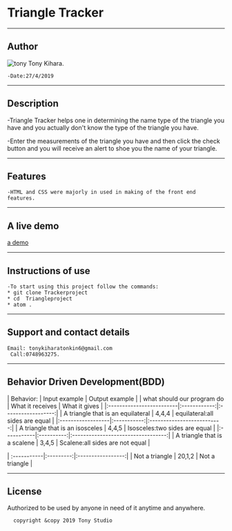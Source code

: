 # Triangle Tracker
-------------------------
## Author


 ![tony](https://lh3.googleusercontent.com/ndrpclxgNaR4IxW8Jtug8yQL6pXqh4j1ZQ3QxGbiyiUkDy-EkImUOFyfXWnxvQr6w9tWhGwWPVXgvh9Q=w165-h220-rw)
 Tony Kihara.
~~~
-Date:27/4/2019
~~~

---------------
## Description

-Triangle Tracker helps one in determining the name type of the triangle you have and you actually don't know the type of the triangle you have.

-Enter the measurements of the triangle you have and then click the check button and you will receive an alert to shoe you the name of your triangle.

--------------------------------------------------------
## Features

~~~-The language used was JavaScript.
-HTML and CSS were majorly in used in making of the front end features.
~~~
------------------------------------------------------------------
## A live demo

[a demo]( https://kihara-tony.github.io/TRIANGLEPROJECT/.)


-------------------------------------------------------------------

## Instructions of use
~~~
-To start using this project follow the commands:
* git clone Trackerproject
* cd  Triangleproject
* atom .
~~~
-------------------------------------------------------------------------

## Support and contact details
~~~
Email: tonykiharatonkin6@gmail.com
 Call:0748963275.
~~~
------------------------------------------------------------------
## Behavior Driven Development(BDD)


| Behavior:                 | Input example   | Output  example |
| what should our program do | What it receives | What it gives |
|:-------------------------|:------------:|:------------------:|
| A triangle that is an equilateral | 4,4,4 | equilateral:all sides are equal |
|:------------------|:-----------:|:--------------------------:|
| A triangle that is an isosceles | 4,4,5  | Isosceles:two sides are equal |
|:-----------|:----------:|:----------------------------------:|
| A triangle that is a scalene | 3,4,5 | Scalene:all sides are not equal |

| :-----------|:---------:|:-----------------:|
| Not a triangle  | 20,1,2  | Not a triangle |


------------------------------------------------------------------
## License

 Authorized to be used by anyone in need of it anytime and anywhere.
 
      copyright &copy 2019 Tony Studio
